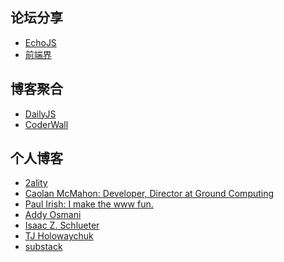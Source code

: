 论坛分享
------

* [EchoJS](http://www.echojs.com/)
* [前端界](http://qianduan.us/latest)

博客聚合
------

* [DailyJS](http://dailyjs.com/)
* [CoderWall](https://coderwall.com/)

个人博客
------

* [2ality](http://www.2ality.com/)
* [Caolan McMahon: Developer, Director at Ground Computing](http://caolanmcmahon.com/)
* [Paul Irish: I make the www fun.](http://www.paulirish.com/)
* [Addy Osmani](http://addyosmani.com/blog/)
* [Isaac Z. Schlueter](http://blog.izs.me/)
* [TJ Holowaychuk](http://tjholowaychuk.com/)
* [substack](http://substack.net/)